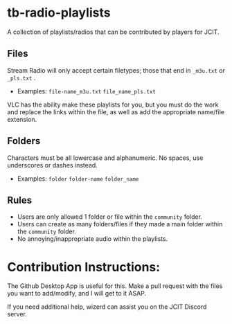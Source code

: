 # tb-radio-playlists
A collection of playlists/radios that can be contributed by players for JCIT.

## Files
Stream Radio will only accept certain filetypes; those that end in ```_m3u.txt``` or ```_pls.txt``` .
* Examples: ```file-name_m3u.txt``` ```file_name_pls.txt```

VLC has the ability make these playlists for you, but you must do the work and replace the links within the file, as well as add the appropriate name/file extension.

## Folders
Characters must be all lowercase and alphanumeric. No spaces, use underscores or dashes instead.
* Examples: ```folder``` ```folder-name``` ```folder_name```

## Rules
* Users are only allowed 1 folder or file within the ```community``` folder.
* Users can create as many folders/files if they made a main folder within the ```community``` folder.
* No annoying/inappropriate audio within the playlists.

# Contribution Instructions:
The Github Desktop App is useful for this. Make a pull request with the files you want to add/modify, and I will get to it ASAP.

If you need additional help, wizerd can assist you on the JCIT Discord server.